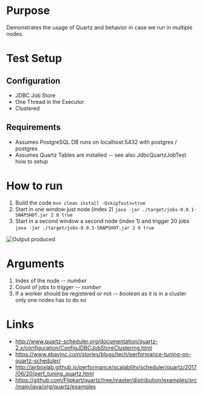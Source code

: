 # Purpose

Demonstrates the usage of Quartz and behavior in case we run in multiple nodes.

# Test Setup
## Configuration
- JDBC Job Store
- One Thread in the Executor
- Clustered
## Requirements
- Assumes PostgreSQL DB runs on localhost:5432 with postgres / postgres
- Assumes Quartz Tables are installed -- see also JdbcQuartzJobTest how to setup

# How to run

1. Build the code
```mvn clean install -DskipTests=true```
2. Start in one window just node (index 2)
```java -jar ./target/jobs-0.0.1-SNAPSHOT.jar 2 0 true```
3. Start in a second window a second node (index 1) and trigger 20 jobs
```java -jar ./target/jobs-0.0.1-SNAPSHOT.jar 2 0 true```

![Output produced](https://github.com/sterlp/training/blob/master/jobs/quartz_two_node_output.png)

# Arguments

1. Index of the node -- *number*
2. Count of jobs to trigger -- *number*
3. If a worker should be registered or not -- *boolean* as it is in a cluster only one nodes has to do so

# Links
* http://www.quartz-scheduler.org/documentation/quartz-2.x/configuration/ConfigJDBCJobStoreClustering.html
* https://www.ebayinc.com/stories/blogs/tech/performance-tuning-on-quartz-scheduler/
* http://airboxlab.github.io/performance/scalability/scheduler/quartz/2017/06/20/perf_tuning_quartz.html
* https://github.com/Flipkart/quartz/tree/master/distribution/examples/src/main/java/org/quartz/examples
